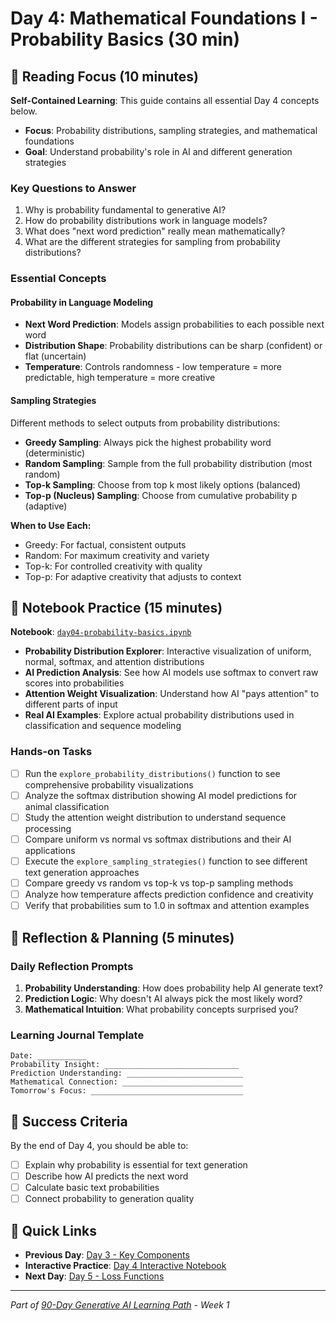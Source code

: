 <!-- filename: day04-probability-basics.md -->
# Day 4: Mathematical Foundations I - Probability Basics (30 min)

## 📖 Reading Focus (10 minutes)

**Self-Contained Learning**: This guide contains all essential Day 4 concepts below.

- **Focus**: Probability distributions, sampling strategies, and mathematical foundations
- **Goal**: Understand probability's role in AI and different generation strategies

### Key Questions to Answer

1. Why is probability fundamental to generative AI?
2. How do probability distributions work in language models?
3. What does "next word prediction" really mean mathematically?
4. What are the different strategies for sampling from probability distributions?

### Essential Concepts

#### Probability in Language Modeling

- **Next Word Prediction**: Models assign probabilities to each possible next word
- **Distribution Shape**: Probability distributions can be sharp (confident) or flat (uncertain)
- **Temperature**: Controls randomness - low temperature = more predictable, high temperature = more creative

#### Sampling Strategies

Different methods to select outputs from probability distributions:

- **Greedy Sampling**: Always pick the highest probability word (deterministic)
- **Random Sampling**: Sample from the full probability distribution (most random)
- **Top-k Sampling**: Choose from top k most likely options (balanced)
- **Top-p (Nucleus) Sampling**: Choose from cumulative probability p (adaptive)

**When to Use Each:**

- Greedy: For factual, consistent outputs
- Random: For maximum creativity and variety
- Top-k: For controlled creativity with quality
- Top-p: For adaptive creativity that adjusts to context

## 🔬 Notebook Practice (15 minutes)

**Notebook**: [`day04-probability-basics.ipynb`](../../../notebooks/weekly/week01/day04-probability-basics.ipynb)

- **Probability Distribution Explorer**: Interactive visualization of uniform, normal, softmax, and attention distributions
- **AI Prediction Analysis**: See how AI models use softmax to convert raw scores into probabilities
- **Attention Weight Visualization**: Understand how AI "pays attention" to different parts of input
- **Real AI Examples**: Explore actual probability distributions used in classification and sequence modeling

### Hands-on Tasks

- [ ] Run the `explore_probability_distributions()` function to see comprehensive probability visualizations
- [ ] Analyze the softmax distribution showing AI model predictions for animal classification
- [ ] Study the attention weight distribution to understand sequence processing
- [ ] Compare uniform vs normal vs softmax distributions and their AI applications
- [ ] Execute the `explore_sampling_strategies()` function to see different text generation approaches
- [ ] Compare greedy vs random vs top-k vs top-p sampling methods
- [ ] Analyze how temperature affects prediction confidence and creativity
- [ ] Verify that probabilities sum to 1.0 in softmax and attention examples

## 🤔 Reflection & Planning (5 minutes)

### Daily Reflection Prompts

1. **Probability Understanding**: How does probability help AI generate text?
2. **Prediction Logic**: Why doesn't AI always pick the most likely word?
3. **Mathematical Intuition**: What probability concepts surprised you?

### Learning Journal Template

```text
Date: ___________
Probability Insight: ______________________________
Prediction Understanding: __________________________
Mathematical Connection: ___________________________
Tomorrow's Focus: __________________________________
```

## 🎯 Success Criteria

By the end of Day 4, you should be able to:

- [ ] Explain why probability is essential for text generation
- [ ] Describe how AI predicts the next word
- [ ] Calculate basic text probabilities
- [ ] Connect probability to generation quality

## 🔗 Quick Links

- **Previous Day**: [Day 3 - Key Components](day03-key-components.md)
- **Interactive Practice**: [Day 4 Interactive Notebook](../../../notebooks/weekly/week01/day04-probability-basics.ipynb)
- **Next Day**: [Day 5 - Loss Functions](day05-loss-functions.md)

---
*Part of [90-Day Generative AI Learning Path](../learning-path-90-days.md) - Week 1*
